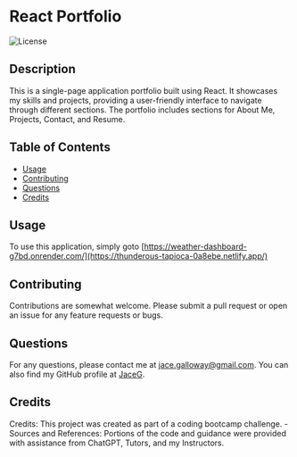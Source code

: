 # React Portfolio

![License](https://img.shields.io/badge/License-MIT-blue.svg)

## Description

This is a single-page application portfolio built using React. It showcases my skills and projects, providing a user-friendly interface to navigate through different sections. The portfolio includes sections for About Me, Projects, Contact, and Resume.

## Table of Contents

-   [Usage](#usage)
-   [Contributing](#contributing)
-   [Questions](#questions)
-   [Credits](#credits)

## Usage

To use this application, simply goto [https://weather-dashboard-g7bd.onrender.com/](https://thunderous-tapioca-0a8ebe.netlify.app/)

## Contributing

Contributions are somewhat welcome. Please submit a pull request or open an issue for any feature requests or bugs.

## Questions

For any questions, please contact me at jace.galloway@gmail.com. You can also find my GitHub profile at [JaceG](https://github.com/JaceG).

## Credits

Credits: This project was created as part of a coding bootcamp challenge. - Sources and References: Portions of the code and guidance were provided with assistance from ChatGPT, Tutors, and my Instructors.
